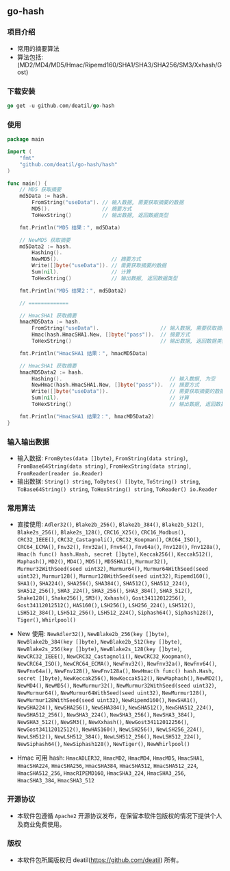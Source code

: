 ## go-hash


### 项目介绍

*  常用的摘要算法
*  算法包括: (MD2/MD4/MD5/Hmac/Ripemd160/SHA1/SHA3/SHA256/SM3/Xxhash/Gost)


### 下载安装

~~~go
go get -u github.com/deatil/go-hash
~~~


### 使用

~~~go
package main

import (
    "fmt"
    "github.com/deatil/go-hash/hash"
)

func main() {
    // MD5 获取摘要
    md5Data := hash.
        FromString("useData"). // 输入数据, 需要获取摘要的数据
        MD5().                 // 摘要方式
        ToHexString()          // 输出数据, 返回数据类型

    fmt.Println("MD5 结果：", md5Data)

    // NewMD5 获取摘要
    md5Data2 := hash.
        Hashing().
        NewMD5().                 // 摘要方式
        Write([]byte("useData")). // 需要获取摘要的数据
        Sum(nil).                 // 计算
        ToHexString()             // 输出数据, 返回数据类型

    fmt.Println("MD5 结果2：", md5Data2)

    // =============

    // HmacSHA1 获取摘要
    hmacMD5Data := hash.
        FromString("useData").                    // 输入数据, 需要获取摘要的数据
        Hmac(hash.HmacSHA1.New, []byte("pass")).  // 摘要方式
        ToHexString()                             // 输出数据, 返回数据类型

    fmt.Println("HmacSHA1 结果：", hmacMD5Data)

    // HmacSHA1 获取摘要
    hmacMD5Data2 := hash.
        Hashing().                                   // 输入数据, 为空
        NewHmac(hash.HmacSHA1.New, []byte("pass")).  // 摘要方式
        Write([]byte("useData")).                    // 需要获取摘要的数据
        Sum(nil).                                    // 计算
        ToHexString()                                // 输出数据, 返回数据类型

    fmt.Println("HmacSHA1 结果2：", hmacMD5Data2)
}

~~~


### 输入输出数据

*  输入数据:
`FromBytes(data []byte)`, `FromString(data string)`, `FromBase64String(data string)`, `FromHexString(data string)`, `FromReader(reader io.Reader)`
*  输出数据:
`String() string`, `ToBytes() []byte`, `ToString() string`, `ToBase64String() string`, `ToHexString() string`, `ToReader() io.Reader`


### 常用算法

*  直接使用:
`Adler32()`,
`Blake2b_256()`, `Blake2b_384()`, `Blake2b_512()`, `Blake2s_256()`, `Blake2s_128()`,
`CRC16_X25()`, `CRC16_Modbus()`,
`CRC32_IEEE()`, `CRC32_Castagnoli()`, `CRC32_Koopman()`,
`CRC64_ISO()`, `CRC64_ECMA()`,
`Fnv32()`, `Fnv32a()`, `Fnv64()`, `Fnv64a()`, `Fnv128()`, `Fnv128a()`,
`Hmac(h func() hash.Hash, secret []byte)`,
`Keccak256()`, `Keccak512()`,
`Maphash()`,
`MD2()`, `MD4()`, `MD5()`, `MD5SHA1()`,
`Murmur32()`, `Murmur32WithSeed(seed uint32)`,
`Murmur64()`, `Murmur64WithSeed(seed uint32)`,
`Murmur128()`, `Murmur128WithSeed(seed uint32)`,
`Ripemd160()`,
`SHA1()`, `SHA224()`, `SHA256()`, `SHA384()`, `SHA512()`, `SHA512_224()`, `SHA512_256()`,
`SHA3_224()`, `SHA3_256()`, `SHA3_384()`, `SHA3_512()`,
`Shake128()`, `Shake256()`,
`SM3()`, `Xxhash()`, `Gost34112012256()`, `Gost34112012512()`, `HAS160()`, `LSH256()`, `LSH256_224()`, `LSH512()`, `LSH512_384()`, `LSH512_256()`, `LSH512_224()`, `Siphash64()`, `Siphash128()`, `Tiger()`, `Whirlpool()`

*  New 使用:
`NewAdler32()`,
`NewBlake2b_256(key []byte)`, `NewBlake2b_384(key []byte)`, `NewBlake2b_512(key []byte)`, `NewBlake2s_256(key []byte)`, `NewBlake2s_128(key []byte)`,
`NewCRC32_IEEE()`, `NewCRC32_Castagnoli()`, `NewCRC32_Koopman()`,
`NewCRC64_ISO()`, `NewCRC64_ECMA()`,
`NewFnv32()`, `NewFnv32a()`, `NewFnv64()`, `NewFnv64a()`, `NewFnv128()`, `NewFnv128a()`,
`NewHmac(h func() hash.Hash, secret []byte)`,
`NewKeccak256()`, `NewKeccak512()`,
`NewMaphash()`,
`NewMD2()`, `NewMD4()`, `NewMD5()`,
`NewMurmur32()`, `NewMurmur32WithSeed(seed uint32)`,
`NewMurmur64()`, `NewMurmur64WithSeed(seed uint32)`,
`NewMurmur128()`, `NewMurmur128WithSeed(seed uint32)`,
`NewRipemd160()`,
`NewSHA1()`, `NewSHA224()`, `NewSHA256()`, `NewSHA384()`, `NewSHA512()`, `NewSHA512_224()`, `NewSHA512_256()`,
`NewSHA3_224()`, `NewSHA3_256()`, `NewSHA3_384()`, `NewSHA3_512()`,
`NewSM3()`, `NewXxhash()`, `NewGost34112012256()`, `NewGost34112012512()`, `NewHAS160()`, `NewLSH256()`, `NewLSH256_224()`, `NewLSH512()`, `NewLSH512_384()`, `NewLSH512_256()`, `NewLSH512_224()`, `NewSiphash64()`, `NewSiphash128()`, `NewTiger()`, `NewWhirlpool()`

*  Hmac 可用 hash:
`HmacADLER32`, `HmacMD2`, `HmacMD4`, `HmacMD5`, `HmacSHA1`, `HmacSHA224`, `HmacSHA256`, `HmacSHA384`, `HmacSHA512`, `HmacSHA512_224`, `HmacSHA512_256`, `HmacRIPEMD160`, `HmacSHA3_224`, `HmacSHA3_256`, `HmacSHA3_384`, `HmacSHA3_512`


### 开源协议

*  本软件包遵循 `Apache2` 开源协议发布，在保留本软件包版权的情况下提供个人及商业免费使用。


### 版权

*  本软件包所属版权归 deatil(https://github.com/deatil) 所有。
